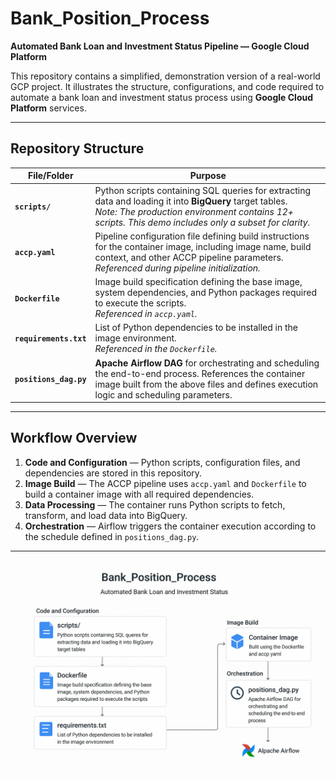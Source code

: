 # Bank_Position_Process

**Automated Bank Loan and Investment Status Pipeline — Google Cloud Platform**

This repository contains a simplified, demonstration version of a real-world GCP project.
It illustrates the structure, configurations, and code required to automate a bank loan and investment status process using **Google Cloud Platform** services.

---

## Repository Structure

| File/Folder            | Purpose                                                                                                                                                                                                              |
| ---------------------- | -------------------------------------------------------------------------------------------------------------------------------------------------------------------------------------------------------------------- |
| **`scripts/`**         | Python scripts containing SQL queries for extracting data and loading it into **BigQuery** target tables. <br>_Note: The production environment contains 12+ scripts. This demo includes only a subset for clarity._ |
| **`accp.yaml`**        | Pipeline configuration file defining build instructions for the container image, including image name, build context, and other ACCP pipeline parameters. <br>_Referenced during pipeline initialization._           |
| **`Dockerfile`**       | Image build specification defining the base image, system dependencies, and Python packages required to execute the scripts. <br>_Referenced in `accp.yaml`._                                                        |
| **`requirements.txt`** | List of Python dependencies to be installed in the image environment. <br>_Referenced in the `Dockerfile`._                                                                                                          |
| **`positions_dag.py`** | **Apache Airflow DAG** for orchestrating and scheduling the end-to-end process. References the container image built from the above files and defines execution logic and scheduling parameters.                     |

---

## Workflow Overview

1. **Code and Configuration** — Python scripts, configuration files, and dependencies are stored in this repository.
2. **Image Build** — The ACCP pipeline uses `accp.yaml` and `Dockerfile` to build a container image with all required dependencies.
3. **Data Processing** — The container runs Python scripts to fetch, transform, and load data into BigQuery.
4. **Orchestration** — Airflow triggers the container execution according to the schedule defined in `positions_dag.py`.

---

![Bank Position Process Diagram](/process_diagram.png)
